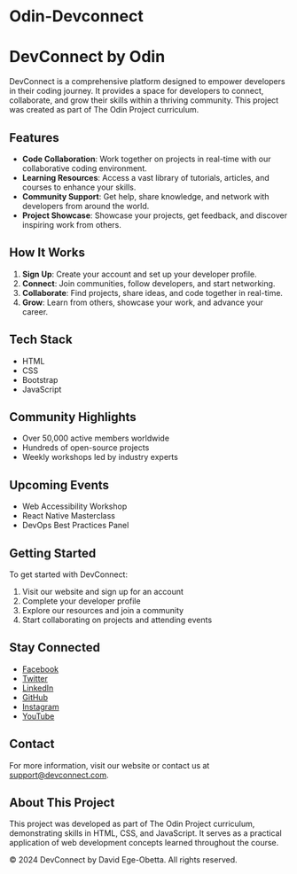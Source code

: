 # Odin-Devconnect
# DevConnect by Odin

DevConnect is a comprehensive platform designed to empower developers in their coding journey. It provides a space for developers to connect, collaborate, and grow their skills within a thriving community. This project was created as part of The Odin Project curriculum.

## Features

- **Code Collaboration**: Work together on projects in real-time with our collaborative coding environment.
- **Learning Resources**: Access a vast library of tutorials, articles, and courses to enhance your skills.
- **Community Support**: Get help, share knowledge, and network with developers from around the world.
- **Project Showcase**: Showcase your projects, get feedback, and discover inspiring work from others.

## How It Works

1. **Sign Up**: Create your account and set up your developer profile.
2. **Connect**: Join communities, follow developers, and start networking.
3. **Collaborate**: Find projects, share ideas, and code together in real-time.
4. **Grow**: Learn from others, showcase your work, and advance your career.

## Tech Stack

- HTML
- CSS
- Bootstrap
- JavaScript

## Community Highlights

- Over 50,000 active members worldwide
- Hundreds of open-source projects
- Weekly workshops led by industry experts

## Upcoming Events

- Web Accessibility Workshop
- React Native Masterclass
- DevOps Best Practices Panel

## Getting Started

To get started with DevConnect:

1. Visit our website and sign up for an account
2. Complete your developer profile
3. Explore our resources and join a community
4. Start collaborating on projects and attending events

## Stay Connected

- [Facebook](https://www.facebook.com/DevConnect)
- [Twitter](https://twitter.com/DevConnect)
- [LinkedIn](https://www.linkedin.com/company/DevConnect)
- [GitHub](https://github.com/DevConnect)
- [Instagram](https://www.instagram.com/DevConnect)
- [YouTube](https://www.youtube.com/DevConnect)

## Contact

For more information, visit our website or contact us at support@devconnect.com.

## About This Project

This project was developed as part of The Odin Project curriculum, demonstrating skills in HTML, CSS, and JavaScript. It serves as a practical application of web development concepts learned throughout the course.

© 2024 DevConnect by David Ege-Obetta. All rights reserved.

